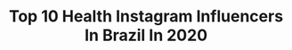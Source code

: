 ---
title: Top 10 Health Instagram Influencers In Brazil In 2020
description: >-
  Find top health Instagram influencers in Brazil in 2020. Most popular hashtags: #love #sorteio #diadasmaes #ootd.
platform: Instagram
profiles:
  - username: "alicetrewinnard"
    fullname: >-
      Alice Trewinnard
    location: "Brazil"
    followers: 216196
    engagement: 950
    commentsToLikes: 0.036389
    id: ck134v13sybqz0i19a00owtxx
    verified: true
    hashtags: "#hairstyles, #hairvideos, #cas, #diadam"
  - username: "hathane"
    fullname: >-
      Hathane Rezende
    location: "Brazil"
    followers: 28794
    engagement: 625
    commentsToLikes: 0.888117
    id: ck0tvwqw1d4en0i19or1md6x8
    verified: false
    hashtags: "#nomakeup, #charth, #fashion, #inspiration"
  - username: "rodolfo_rachid"
    fullname: >-
      Rodolfo Rachid
    location: "Brazil"
    followers: 5184
    engagement: 1666
    commentsToLikes: 0.064220
    id: ckap305te12km0i78sq00gpvh
    verified: false
    hashtags: "#quarenteners, #menstyle, #tbt, #gymaddict"
  - username: "larissalunav"
    fullname: >-
      Larissa Luna
    location: "Brazil"
    followers: 28897
    engagement: 474
    commentsToLikes: 0.069976
    id: ck5zqic7aunjm0i14hf5fap9x
    verified: false
    hashtags: "#esperan, #emcasa, #bdaygirl, #treinolivre"
  - username: "jupabis"
    fullname: >-
      Julia Pabis
    location: "Brazil"
    followers: 40174
    engagement: 383
    commentsToLikes: 0.132685
    id: ck8t5l8wyaglu0j78wvm23btf
    verified: false
    hashtags: "#publi, #planner, #vidasaudavel, #foconojaleco"
  - username: "britoo.lay"
    fullname: >-
      Lay Brito
    location: "Brazil"
    followers: 5874
    engagement: 1014
    commentsToLikes: 1.075245
    id: ckapc2fy427mb0i78u9sdjngf
    verified: false
    hashtags: "#brasil, #praiamole, #quarentenafitness, #blindagym"
  - username: "bpinhoxx"
    fullname: >-
      𝗕𝗶𝗮𝗻𝗰𝗮 𝗣𝗶𝗻𝗵𝗼 ✨
    location: "Brazil"
    followers: 12158
    engagement: 1262
    commentsToLikes: 0.052245
    id: ck8tbkq44w0st0j7805z2p4zo
    verified: false
    hashtags: ""
  - username: "erik_michels"
    fullname: >-
      Erik Michels
    location: "Brazil"
    followers: 156956
    engagement: 816
    commentsToLikes: 0.018099
    id: ck15ushrcod230i19flefoho9
    verified: false
    hashtags: "#connoisseur, #sunday, #myths, #bulking"
  - username: "dudurodrigues_oficial"
    fullname: >-
      Eduardo Rodrigues
    location: "Brazil"
    followers: 45965
    engagement: 340
    commentsToLikes: 0.363439
    id: ck9hcgb5el91m0j78p6xffxhx
    verified: false
    hashtags: "#mom, #love, #happymothersday, #am"
  - username: "laradelatorre"
    fullname: >-
      Lara Delatorre
    location: "Brazil"
    followers: 11342
    engagement: 1230
    commentsToLikes: 0.048124
    id: ck8t2tlif0nqq0j78u8dkkfjf
    verified: false
    hashtags: "#light, #nature, #instarun, #treinoemcasa"
---